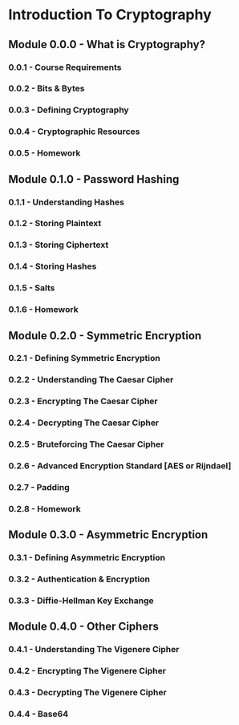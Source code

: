 # Introduction To Cryptography

## Module 0.0.0 - What is Cryptography?
### 0.0.1 - Course Requirements
### 0.0.2 - Bits & Bytes
### 0.0.3 - Defining Cryptography
### 0.0.4 - Cryptographic Resources
### 0.0.5 - Homework

## Module 0.1.0 - Password Hashing
### 0.1.1 - Understanding Hashes
### 0.1.2 - Storing Plaintext
### 0.1.3 - Storing Ciphertext
### 0.1.4 - Storing Hashes
### 0.1.5 - Salts
### 0.1.6 - Homework

## Module 0.2.0 - Symmetric Encryption
### 0.2.1 - Defining Symmetric Encryption
### 0.2.2 - Understanding The Caesar Cipher
### 0.2.3 - Encrypting The Caesar Cipher
### 0.2.4 - Decrypting The Caesar Cipher
### 0.2.5 - Bruteforcing The Caesar Cipher
### 0.2.6 - Advanced Encryption Standard [AES or Rijndael]
### 0.2.7 - Padding 
### 0.2.8 - Homework

## Module 0.3.0 - Asymmetric Encryption
### 0.3.1 - Defining Asymmetric Encryption
### 0.3.2 - Authentication & Encryption
### 0.3.3 - Diffie-Hellman Key Exchange

## Module 0.4.0 - Other Ciphers
### 0.4.1 - Understanding The Vigenere Cipher
### 0.4.2 - Encrypting The Vigenere Cipher
### 0.4.3 - Decrypting The Vigenere Cipher
### 0.4.4 - Base64

